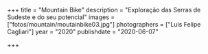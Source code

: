 +++
title = "Mountain Bike"
description = "Exploração das Serras de Sudeste e do seu potencial"
images = ["fotos/mountain/moutainbike03.jpg"]
photographers = ["Luis Felipe Cagliari"]
year = "2020"
publishdate = "2020-06-07" 

+++
